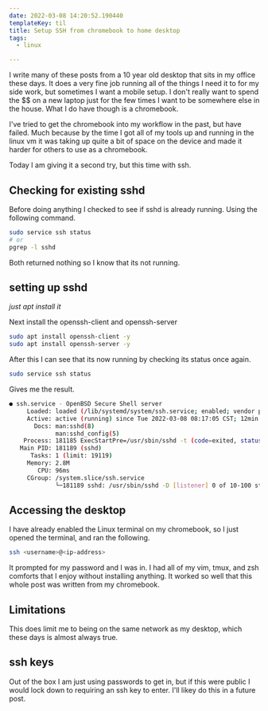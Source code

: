 ```yaml
---
date: 2022-03-08 14:20:52.190440
templateKey: til
title: Setup SSH from chromebook to home desktop
tags:
  - linux

---
```


I write many of these posts from a 10 year old desktop that sits in my
office these days.  It does a very fine job running all of the things I
need it to for my side work, but sometimes I want a mobile setup.  I
don't really want to spend the $$ on a new laptop just for the few times
I want to be somewhere else in the house.  What I do have though is a
chromebook.

I've tried to get the chromebook into my workflow in the past, but have
failed.  Much because by the time I got all of my tools up and running
in the linux vm it was taking up quite a bit of space on the device and
made it harder for others to use as a chromebook.

Today I am giving it a second try, but this time with ssh.

## Checking for existing sshd

Before doing anything I checked to see if sshd is already running. Using
the following command.

``` bash
sudo service ssh status
# or
pgrep -l sshd
```

Both returned nothing so I know that its not running.

## setting up sshd

_just apt install it_

Next install the openssh-client and openssh-server

``` bash
sudo apt install openssh-client -y
sudo apt install openssh-server -y
```

After this I can see that its now running by checking its status once
again.


``` bash
sudo service ssh status
```

Gives me the result.

``` bash
● ssh.service - OpenBSD Secure Shell server
     Loaded: loaded (/lib/systemd/system/ssh.service; enabled; vendor preset: enabled)
     Active: active (running) since Tue 2022-03-08 08:17:05 CST; 12min ago
       Docs: man:sshd(8)
             man:sshd_config(5)
    Process: 181185 ExecStartPre=/usr/sbin/sshd -t (code=exited, status=0/SUCCESS)
   Main PID: 181189 (sshd)
      Tasks: 1 (limit: 19119)
     Memory: 2.8M
        CPU: 96ms
     CGroup: /system.slice/ssh.service
             └─181189 sshd: /usr/sbin/sshd -D [listener] 0 of 10-100 startups
```

## Accessing the desktop

I have already enabled the Linux terminal on my chromebook, so I just
opened the terminal, and ran the following.

``` bash
ssh <username>@<ip-address>
```

It prompted for my password and I was in.  I had all of my vim, tmux,
and zsh comforts that I enjoy without installing anything.  It worked so
well that this whole post was written from my chromebook.

## Limitations

This does limit me to being on the same network as my desktop, which
these days is almost always true.

## ssh keys

Out of the box I am just using passwords to get in, but if this were
public I would lock down to requiring an ssh key to enter.  I'll likey
do this in a future post.
